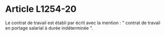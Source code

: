# Article L1254-20

 

<p align="left">
  Le contrat de travail est établi par écrit avec la mention : “ contrat de travail en portage salarial à durée indéterminée ”.
</p>